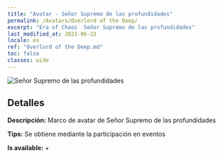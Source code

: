 ```yaml
---
title: "Avatar - Señor Supremo de las profundidades"
permalink: /Avatars/Overlord of the Deep/
excerpt: "Era of Chaos  Señor Supremo de las profundidades"
last_modified_at: 2021-06-22
locale: es
ref: "Overlord of the Deep.md"
toc: false
classes: wide
---
```

 ![Señor Supremo de las profundidades](/images/a/avatarFrame_81.png)

## Detalles

 **Descripción:** Marco de avatar de Señor Supremo de las profundidades 

 **Tips:** Se obtiene mediante la participación en eventos 

 **Is available:**  + 

